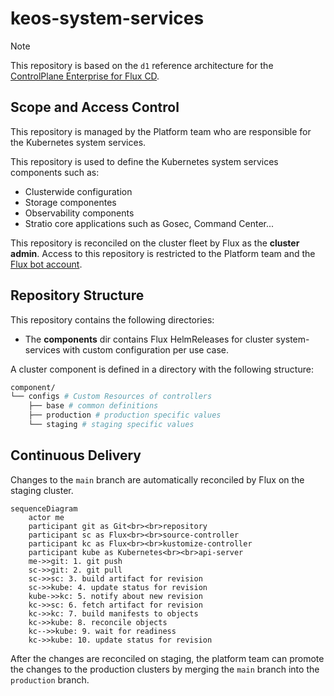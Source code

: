 # keos-system-services

> [!NOTE]
> This repository is based on the `d1` reference architecture for the
> [ControlPlane Enterprise for Flux CD](https://github.com/controlplaneio-fluxcd/distribution/blob/main/guides/ControlPlane_Flux_D1_Reference_Architecture_Guide.pdf).

## Scope and Access Control

This repository is managed by the Platform team who are responsible for the Kubernetes system services.

This repository is used to define the Kubernetes system services components such as:

- Clusterwide configuration
- Storage componentes
- Observability components
- Stratio core applications such as Gosec, Command Center...

This repository is reconciled on the cluster fleet by Flux as the **cluster admin**. Access to this repository is restricted to the Platform team and the
[Flux bot account](https://github.com/forselli-stratio/keos-fleet-test?tab=readme-ov-file#github-account-for-flux).

## Repository Structure

This repository contains the following directories:

- The **components** dir contains Flux HelmReleases for cluster system-services with custom configuration per use case.

A cluster component is defined in a directory with the following structure:

```sh
component/
└── configs # Custom Resources of controllers
    ├── base # common definitions
    ├── production # production specific values
    └── staging # staging specific values
```

## Continuous Delivery

Changes to the `main` branch are automatically reconciled by Flux on the staging cluster.

```mermaid
sequenceDiagram
    actor me
    participant git as Git<br><br>repository
    participant sc as Flux<br><br>source-controller
    participant kc as Flux<br><br>kustomize-controller
    participant kube as Kubernetes<br><br>api-server
    me->>git: 1. git push
    sc->>git: 2. git pull
    sc->>sc: 3. build artifact for revision
    sc->>kube: 4. update status for revision
    kube->>kc: 5. notify about new revision
    kc->>sc: 6. fetch artifact for revision
    kc->>kc: 7. build manifests to objects
    kc->>kube: 8. reconcile objects
    kc-->>kube: 9. wait for readiness
    kc->>kube: 10. update status for revision
```

After the changes are reconciled on staging, the platform team can promote the changes to the production clusters by merging the `main` branch into the `production` branch.
